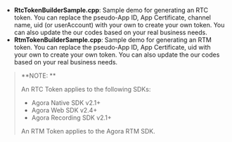 - **RtcTokenBuilderSample.cpp**: Sample demo for generating an RTC token. You can replace the pseudo-App ID, App Certificate, channel name, uid (or userAccount) with your own to create your own token. You can also update the our codes based on your real business needs. 
- **RtmTokenBuilderSample.cpp**: Sample demo for generating an RTM token. You can replace the pseudo-App ID, App Certificate, uid with your own to create your own token. You can also update the our codes based on your real business needs.

> **NOTE: **
>
> An RTC Token applies to the following SDKs: 
>
> - Agora Native SDK v2.1+
> - Agora Web SDK v2.4+
> - Agora Recording SDK v2.1+
>
> An RTM Token applies to the Agora RTM SDK. 
